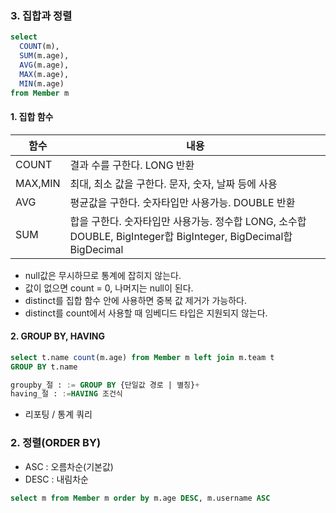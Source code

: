 ### 3. 집합과 정렬

```sql
select
  COUNT(m),
  SUM(m.age),
  AVG(m.age),
  MAX(m.age),
  MIN(m.age)
from Member m
```

#### 1. 집합 함수
|함수|내용|
|------|---|
|COUNT|결과 수를 구한다. LONG 반환|
|MAX,MIN|최대, 최소 값을 구한다. 문자, 숫자, 날짜 등에 사용|
|AVG|평균값을 구한다. 숫자타입만 사용가능. DOUBLE 반환|
|SUM|합을 구한다. 숫자타입만 사용가능. 정수합 LONG, 소수합 DOUBLE, BigInteger합 BigInteger, BigDecimal합 BigDecimal|

* null값은 무시하므로 통계에 잡히지 않는다.
* 값이 없으면 count = 0, 나머지는 null이 된다.
* distinct를 집합 함수 안에 사용하면 중복 값 제거가 가능하다.
* distinct를 count에서 사용할 때 임베디드 타입은 지원되지 않는다.

#### 2. GROUP BY, HAVING
```sql
select t.name count(m.age) from Member m left join m.team t 
GROUP BY t.name
```
```sql
groupby_절 : := GROUP BY {단일값 경로 | 별칭}+
having_절 : :=HAVING 조건식
```
* 리포팅 / 통계 쿼리

### 2. 정렬(ORDER BY)
* ASC : 오름차순(기본값)
* DESC : 내림차순

```sql
select m from Member m order by m.age DESC, m.username ASC
```
